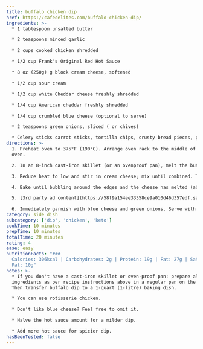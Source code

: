 ```yaml
---
title: buffalo chicken dip
href: https://cafedelites.com/buffalo-chicken-dip/
ingredients: >-
  * 1 tablespoon unsalted butter

  * 2 teaspoons minced garlic

  * 2 cups cooked chicken shredded

  * 1/2 cup Frank's Original Red Hot Sauce

  * 8 oz (250g) g block cream cheese, softened

  * 1/2 cup sour cream

  * 1/2 cup white Cheddar cheese freshly shredded

  * 1/4 cup American cheddar freshly shredded

  * 1/4 cup crumbled blue cheese (optional to serve)

  * 2 teaspoons green onions, sliced ( or chives)

  * Celery sticks carrot sticks, tortilla chips, crusty bread pieces, potato chips, for serving
directions: >-
  1. Preheat oven to 375°F (190°C). Arrange oven rack to the middle of your
  oven.

  2. In an 8-inch cast-iron skillet (or an ovenproof pan), melt the butter over medium-high heat. Sauté garlic until fragrant (30 seconds). Add the chicken and hot sauce and simmer until sauce has thickened and reduced by half (about 2 minutes).

  3. Reduce heat to low and stir in cream cheese; mix until combined. Take off heat, stir through sour cream and top with both cheddar cheese(s) over the top.

  4. Bake until bubbling around the edges and the cheese has melted (about 10 minutes). Broil (or grill) for a further minute to brown on top.

  5. [3rd party ad content](https://58f9a154ee33358ce9a010d46d357edf.safeframe.googlesyndication.com/safeframe/1-0-38/html/container.html)

  6. Immediately garnish with blue cheese and green onions. Serve with vegetable sticks, chips, crusty bread pieces for dipping.
category: side dish
subcategory: ['dip', 'chicken', 'keto']
cookTime: 10 minutes
prepTime: 10 minutes
totalTime: 20 minutes
rating: 4
ease: easy
nutritionFacts: "###
  Calories: 306kcal | Carbohydrates: 2g | Protein: 19g | Fat: 27g | Saturated
  Fat: 10g"
notes: >-
  * If you don't have a cast-iron skillet or oven-proof pan: prepare all
  ingredients as per recipe instructions above in a regular pan on the stove.
  Then transfer buffalo dip to a 1-quart (1-litre) baking dish.

  * You can use rotisserie chicken.

  * Don't like blue cheese? Feel free to omit it. 

  * Halve the hot sauce amount for a milder dip.

  * Add more hot sauce for spicier dip.
hasBeenTested: false
---
```

